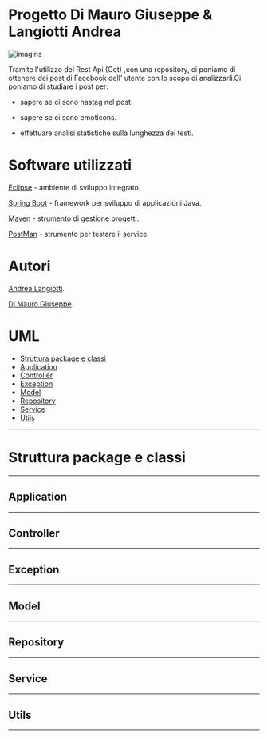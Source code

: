 # Progetto Di Mauro Giuseppe & Langiotti Andrea

![imagins](https://www.google.com/search?q=logo+univpm&rlz=1C1PRFE_enIT724IT725&sxsrf=ALeKk03sc21ZbUQkECzKwPzINUT_4zz3wQ:1594657627038&tbm=isch&source=iu&ictx=1&fir=PYEVUWRoReAIWM%252C4su2OMFtJ5izBM%252C_&vet=1&usg=AI4_-kSicPl6VRs9GW5IwCpveSpKuFa8Yw&sa=X&ved=2ahUKEwjDnJfL0srqAhWRgVwKHQ1CCs0Q9QEwBXoECAoQHw&biw=1229&bih=603)

Tramite l'utilizzo del Rest Api (Get) ,con una repository, ci poniamo di ottenere dei post di Facebook dell' utente con lo scopo di analizzarli.Ci poniamo di studiare 
i post per:

* sapere se ci sono hastag nel post.

* sapere se ci sono emoticons.

* effettuare analisi statistiche sulla lunghezza dei testi.


# Software utilizzati

[Eclipse](https://www.eclipse.org/downloads/packages/release/mars/r/eclipse-ide-java-ee-developers) - ambiente di sviluppo integrato.

[Spring Boot](https://spring.io/guides/gs/spring-boot/) - framework per sviluppo di applicazioni Java.

[Maven](https://maven.apache.org/) - strumento di gestione progetti.

[PostMan](https://www.postman.com/) - strumento per testare il service. 



# Autori

[Andrea Langiotti](https://github.com/Langiott).

[Di Mauro Giuseppe](https://github.com/Giuseppe-Di-Mauro).


# UML 

- [Struttura package e classi](#struttura-package-e-calssi)
- [Application](#application)
- [Controller](#controller)
- [Exception](#exception)
- [Model](#model)
- [Repository](#repository)
- [Service](#service)
- [Utils](#utils)

---

# Struttura package e classi



---

## Application 

---

## Controller

---

## Exception

---

## Model

---

## Repository

---

## Service

---

## Utils

---

